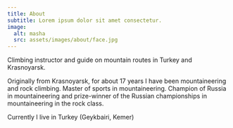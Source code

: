 ```yaml
---
title: About
subtitle: Lorem ipsum dolor sit amet consectetur.
image:
  alt: masha
  src: assets/images/about/face.jpg
---
```


Climbing instructor and guide on mountain routes in Turkey and Krasnoyarsk.

Originally from Krasnoyarsk, for about 17 years I have been mountaineering and rock climbing. Master of sports in mountaineering. Champion of Russia in mountaineering and prize-winner of the Russian championships in mountaineering in the rock class.

Currently I live in Turkey (Geykbairi, Kemer)
